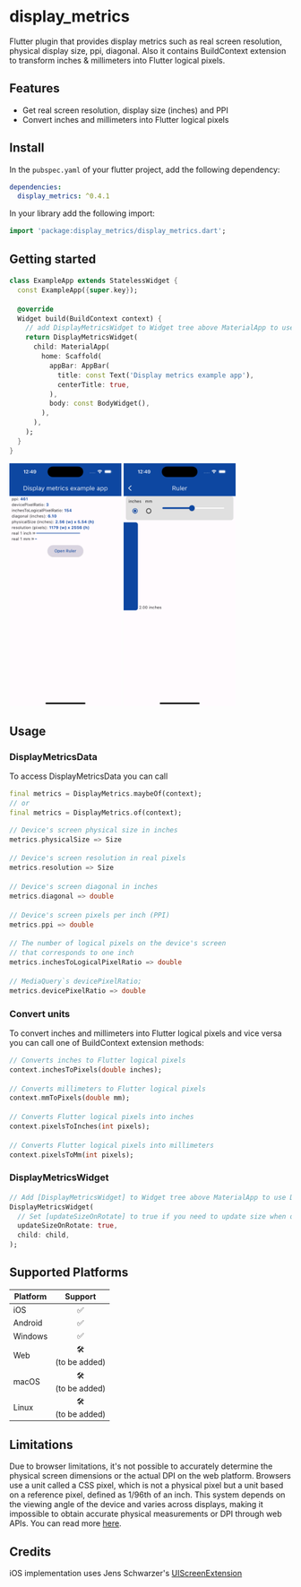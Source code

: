 # display_metrics

Flutter plugin that provides display metrics such as real screen resolution, physical display size, ppi, diagonal. Also it contains BuildContext extension to transform inches & millimeters into Flutter logical pixels.

## Features

* Get real screen resolution, display size (inches) and PPI
* Convert inches and millimeters into Flutter logical pixels

## Install

In the `pubspec.yaml` of your flutter project, add the following dependency:

```yaml
dependencies:
  display_metrics: ^0.4.1
```

In your library add the following import:

```dart
import 'package:display_metrics/display_metrics.dart';
```

## Getting started

```dart
class ExampleApp extends StatelessWidget {
  const ExampleApp({super.key});

  @override
  Widget build(BuildContext context) {
    // add DisplayMetricsWidget to Widget tree above MaterialApp to use DisplayMetrics.of(context) and BuildContext extension methods
    return DisplayMetricsWidget(
      child: MaterialApp(
        home: Scaffold(
          appBar: AppBar(
            title: const Text('Display metrics example app'),
            centerTitle: true,
          ),
          body: const BodyWidget(),
        ),
      ),
    );
  }
}
```
<img src="https://raw.githubusercontent.com/nukeolay/display_metrics/main/example/example_1.png" alt="Example app" width="200"/>
<img src="https://raw.githubusercontent.com/nukeolay/display_metrics/main/example/example_2.png" alt="Ruler" width="200"/>

## Usage

### DisplayMetricsData

To access DisplayMetricsData you can call 
```dart
final metrics = DisplayMetrics.maybeOf(context);
// or
final metrics = DisplayMetrics.of(context);
```

```dart
// Device's screen physical size in inches
metrics.physicalSize => Size

// Device's screen resolution in real pixels
metrics.resolution => Size

// Device's screen diagonal in inches
metrics.diagonal => double

// Device's screen pixels per inch (PPI)
metrics.ppi => double 

// The number of logical pixels on the device's screen
// that corresponds to one inch
metrics.inchesToLogicalPixelRatio => double 

// MediaQuery`s devicePixelRatio;
metrics.devicePixelRatio => double 
```

### Convert units
To convert inches and millimeters into Flutter logical pixels and vice versa you can call one of BuildContext extension methods:
```dart
// Converts inches to Flutter logical pixels
context.inchesToPixels(double inches);

// Converts millimeters to Flutter logical pixels
context.mmToPixels(double mm);

// Converts Flutter logical pixels into inches
context.pixelsToInches(int pixels);

// Converts Flutter logical pixels into millimeters
context.pixelsToMm(int pixels);
```

### DisplayMetricsWidget
```dart
// Add [DisplayMetricsWidget] to Widget tree above MaterialApp to use DisplayMetrics.of(context) and BuildContext extension methods
DisplayMetricsWidget(
  // Set [updateSizeOnRotate] to true if you need to update size when orientation of your device changes
  updateSizeOnRotate: true,
  child: child,
);
```

## Supported Platforms

| Platform | Support | 
|----------|:-------:|
| iOS      |✅|
| Android  |✅|
| Windows  |✅|
| Web      |🛠<br>(to be added)|
| macOS    |🛠<br>(to be added)|
| Linux    |🛠<br>(to be added)|

## Limitations

Due to browser limitations, it's not possible to accurately determine 
the physical screen dimensions or the actual DPI on 
the web platform. Browsers use a unit called a CSS pixel, which is not 
a physical pixel but a unit based on a reference pixel, 
defined as 1/96th of an inch. This system depends on the viewing angle of 
the device and varies across displays, making it impossible to obtain 
accurate physical measurements or DPI through web APIs. You can read more [here][1].

## Credits

iOS implementation uses Jens Schwarzer's [UIScreenExtension][2]

[1]: https://stackoverflow.com/questions/21680629/getting-the-physical-screen-dimensions-dpi-pixel-density-in-chrome-on-androi
[2]: https://stackoverflow.com/questions/21680629/getting-the-physical-screen-dimensions-dpi-pixel-density-in-chrome-on-androi